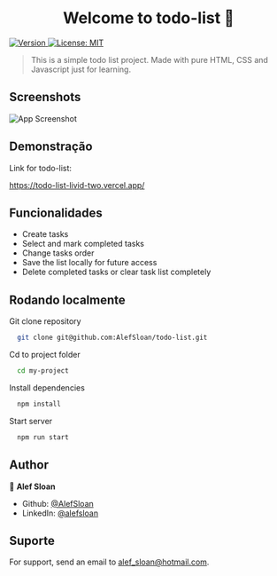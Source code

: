 <h1 align="center">Welcome to todo-list 👋</h1>
<p>
  <a href="https://www.npmjs.com/package/todo-list" target="_blank">
    <img alt="Version" src="https://img.shields.io/npm/v/todo-list.svg">
  </a>
  <a href="#" target="_blank">
    <img alt="License: MIT" src="https://img.shields.io/badge/License-MIT-yellow.svg" />
  </a>
</p>

> This is a simple todo list project. Made with pure HTML, CSS and Javascript just for learning.


## Screenshots

![App Screenshot](./todo-screenshot.png "todo-list app")


## Demonstração

Link for todo-list:

https://todo-list-livid-two.vercel.app/


## Funcionalidades

- Create tasks
- Select and mark completed tasks
- Change tasks order
- Save the list locally for future access
- Delete completed tasks or clear task list completely
## Rodando localmente

Git clone repository

```bash
  git clone git@github.com:AlefSloan/todo-list.git
```

Cd to project folder

```bash
  cd my-project
```

Install dependencies

```bash
  npm install
```

Start server

```bash
  npm run start
```


## Author

👤 **Alef Sloan**

* Github: [@AlefSloan](https://github.com/AlefSloan)
* LinkedIn: [@alefsloan](https://linkedin.com/in/alefsloan)

## Suporte

For support, send an email to alef_sloan@hotmail.com.